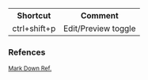 <table>
<tr><th>Shortcut</th><th>Comment</th></tr>
<tr><td>ctrl+shift+p</td><td>Edit/Preview toggle</td></tr>
</table>

### Refences
<sub>[Mark Down Ref.](https://daringfireball.net/projects/markdown/)</sub>
